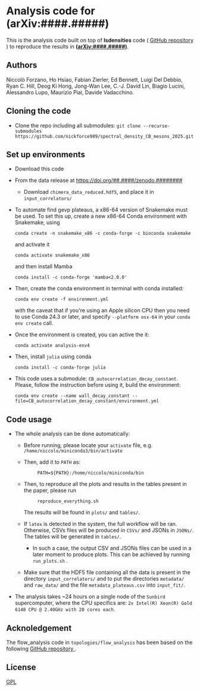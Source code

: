 # Analysis code for (arXiv:####.#####)

This is the analysis code built on top of **lsdensities** code (
<a href="https://github.com/LupoA/lsdensities"> GitHub repository </a>) to
reproduce the results in **([arXiv:####.#####][paper])**.

## Authors

Niccolò Forzano, Ho Hsiao, Fabian Zierler, Ed Bennett, Luigi Del Debbio, Ryan C. Hill,
Deog Ki Hong, Jong-Wan Lee, C.-J. David Lin, Biagio Lucini, Alessandro Lupo,
Maurizio Piai, Davide Vadacchino.

## Cloning the code

* Clone the repo including all submodules: ```git clone --recurse-submodules https://github.com/nickforce989/spectral_density_CB_mesons_2025.git```


## Set up environments

* Download this code
* From the data release at https://doi.org/##.####/zenodo.########
  * Download ``chimera_data_reduced.hdf5``, and place it in ``input_correlators/``

* To automate find gevp plateaus, a x86-64 version of Snakemake must be used. To set this up, create a new x86-64 Conda environment with Snakemake, using
      
      conda create -n snakemake_x86 -c conda-forge -c bioconda snakemake
  
  and activate it
 
      conda activate snakemake_x86
 
  and then install Mamba
  
      conda install -c conda-forge 'mamba<2.0.0'


* Then, create the conda environment in terminal with conda installed:

      conda env create -f environment.yml
  
  with the caveat that if you're using an Apple silicon CPU then you need to use Conda 24.3 or later, and specify ```--platform osx-64```
  in your ```conda env create``` call.


* Once the environment is created, you can active the it:

      conda activate analysis-env4

* Then, install ``julia`` using conda

      conda install -c conda-forge julia

* This code uses a submodule: ```CB_autocorrelation_decay_constant```.
  Please, follow the instruction before using it, build the environment:
  
      conda env create --name wall_decay_constant --file=CB_autocorrelation_decay_constant/environment.yml



## Code usage

* The whole analysis can be done automatically:
   * Before running, please locate your ``activate`` file, e.g. ``/home/niccolo/miniconda3/bin/activate``
   * Then, add it to ``PATH`` as:

              PATH=${PATH}:/home/niccolo/miniconda/bin 
   
   * Then, to reproduce all the plots and results in the tables present in the paper, please run
       
              reproduce_everything.sh

     The results will be found in ``plots/`` and ``tables/``.
   * If ``latex`` is detected in the system, the full workflow will be ran. Otherwise, CSVs files will be produced in ``CSVs/`` and JSONs in ``JSONs/``. The tables will be generated in ``tables/``. 
        * In such a case, the output CSV and JSONs files can be used in a later moment to produce plots. This can be
        achieved by running ``run_plots.sh`` .

   * Make sure that the HDF5 file containing all the data is present in the  directory ``input_correlators/`` and to put the directories ``metadata/`` and ``raw_data/`` and the file ``metadata_plateaus.csv`` into ``input_fit/``.


* The analysis takes ~24 hours on a single node of the ```Sunbird``` supercomputer, where the CPU specifics are:
  ```2x Intel(R) Xeon(R) Gold 6148 CPU @ 2.40GHz with 20 cores each```.

## Acknoledgement

The flow_analysis code in ```topologies/flow_analysis``` has been based on the following <a href="https://github.com/edbennett/flow_analysis/"> GitHub repository </a>.

## License

[GPL](https://choosealicense.com/licenses/gpl-3.0/)


[paper]: https://arxiv.org/abs/####.#####
